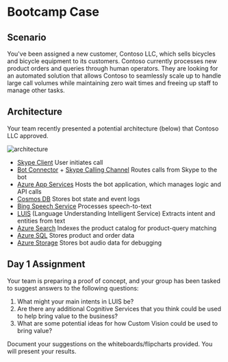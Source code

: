 # Bootcamp Case

## Scenario
You've been assigned a new customer, Contoso LLC, which sells bicycles and bicycle equipment to its customers. Contoso currently processes new product orders and queries through human operators. They are looking for an automated solution that allows Contoso to seamlessly scale up to handle large call volumes while maintaining zero wait times and freeing up staff to manage other tasks.

## Architecture
Your team recently presented a potential architecture (below) that Contoso LLC approved.

![architecture](./resources/assets/arch.png)

* [Skype Client](https://www.skype.com/)
User initiates call
* [Bot Connector](https://dev.botframework.com/) + [Skype Calling Channel](https://dev.skype.com/bots)
Routes calls from Skype to the bot
* [Azure App Services](https://docs.microsoft.com/en-us/azure/app-service/)
Hosts the bot application, which manages logic and API calls
* [Cosmos DB](https://docs.microsoft.com/en-us/azure/cosmos-db/)
Stores bot state and event logs
* [Bing Speech Service](https://docs.microsoft.com/en-us/azure/cognitive-services/speech/home)
Processes speech-to-text
* [LUIS](https://docs.microsoft.com/en-us/azure/cognitive-services/LUIS/Home)  (Language Understanding Intelligent Service)
Extracts intent and entities from text
* [Azure Search](https://docs.microsoft.com/en-us/azure/search/)
Indexes the product catalog for product-query matching
* [Azure SQL](https://docs.microsoft.com/en-us/azure/sql-database/)
Stores product and order data
* [Azure Storage](https://docs.microsoft.com/en-us/azure/storage/)
Stores bot audio data for debugging

## Day 1 Assignment
Your team is preparing a proof of concept, and your group has been tasked to suggest answers to the following questions:

1. What might your main intents in LUIS be?
2. Are there any additional Cognitive Services that you think could be used to help bring value to the business?
3. What are some potential ideas for how Custom Vision could be used to bring value?

Document your suggestions on the whiteboards/flipcharts provided. You will present your results.
